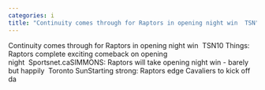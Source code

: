 ```yaml
---
categories: i
title: "Continuity comes through for Raptors in opening night win  TSN"
---
```

Continuity comes through for Raptors in opening night win&nbsp;&nbsp;TSN10 Things: Raptors complete exciting comeback on opening night&nbsp;&nbsp;Sportsnet.caSIMMONS: Raptors will take opening night win - barely but happily&nbsp;&nbsp;Toronto SunStarting strong: Raptors edge Cavaliers to kick off da